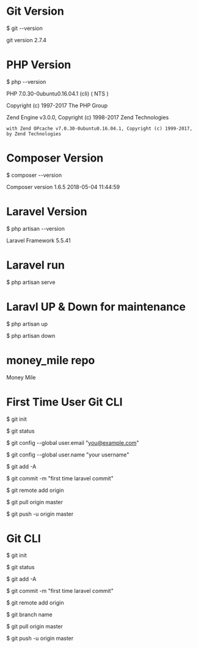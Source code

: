 # Git Version
$ git --version

git version 2.7.4

# PHP Version
$ php --version

PHP 7.0.30-0ubuntu0.16.04.1 (cli) ( NTS )

Copyright (c) 1997-2017 The PHP Group

Zend Engine v3.0.0, Copyright (c) 1998-2017 Zend Technologies

    with Zend OPcache v7.0.30-0ubuntu0.16.04.1, Copyright (c) 1999-2017, by Zend Technologies

# Composer Version
$ composer --version

Composer version 1.6.5 2018-05-04 11:44:59

# Laravel Version
$ php artisan --version

Laravel Framework 5.5.41

# Laravel run
$ php artisan serve

# Laravl UP & Down for maintenance
$ php artisan up

$ php artisan down

# money_mile repo
Money Mile

# First Time User Git CLI
$ git init

$ git status

$ git config --global user.email "you@example.com"

$ git config --global user.name "your username"

$ git add -A

$ git commit -m "first time laravel commit"

$ git remote add origin <rep-name>

$ git pull origin master

$ git push -u origin master


# Git CLI
$ git init

$ git status

$ git add -A

$ git commit -m "first time laravel commit"

$ git remote add origin <rep-name>

$ git branch name

$ git pull origin master

$ git push -u origin master
